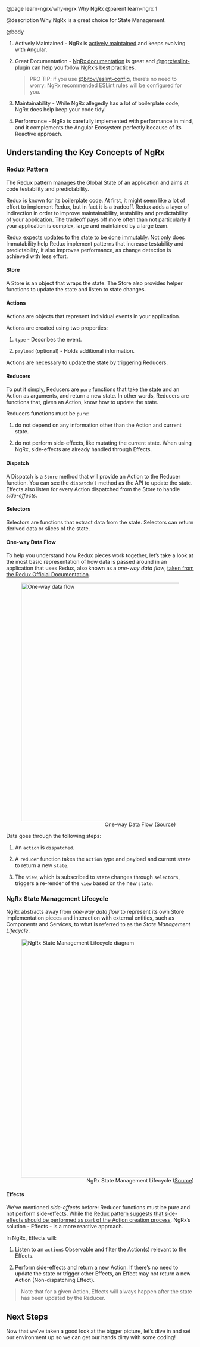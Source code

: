 @page learn-ngrx/why-ngrx Why NgRx
@parent learn-ngrx 1

@description Why NgRx is a great choice for State Management.

@body

1. Actively Maintained - NgRx is [actively maintained](https://github.com/ngrx/platform) and keeps evolving with Angular.

2. Great Documentation - [NgRx documentation](https://ngrx.io/docs) is great and [@ngrx/eslint-plugin](https://ngrx.io/guide/eslint-plugin) can help you follow NgRx’s best practices.

    > PRO TIP: if you use [@bitovi/eslint-config](https://github.com/bitovi/eslint-config), there’s no need to worry: NgRx recommended ESLint rules will be configured for you.

3. Maintainability - While NgRx allegedly has a lot of boilerplate code, NgRx does help keep your code tidy!

4. Performance - NgRx is carefully implemented with performance in mind, and it complements the Angular Ecosystem perfectly because of its Reactive approach.

## Understanding the Key Concepts of NgRx

### Redux Pattern

The Redux pattern manages the Global State of an application and aims at code testability and predictability.

Redux is known for its boilerplate code. At first, it might seem like a lot of effort to implement Redux, but in fact it is a tradeoff. Redux adds a layer of indirection in order to improve maintainability, testability and predictability of your application. The tradeoff pays off more often than not particularly if your application is complex, large and maintained by a large team.

[Redux expects updates to the state to be done immutably](https://redux.js.org/tutorials/essentials/part-1-overview-concepts#immutability). Not only does Immutability help Redux implement patterns that increase testability and predictability, it also improves performance, as change detection is achieved with less effort.

#### Store

A Store is an object that wraps the state. The Store also provides helper functions to update the state and listen to state changes.


#### Actions

Actions are objects that represent individual events in your application.

Actions are created using two properties:

1. `type` - Describes the event.

2. `payload` (optional) - Holds additional information.

Actions are necessary to update the state by triggering Reducers.


#### Reducers

To put it simply, Reducers are `pure` functions that take the state and an Action as arguments, and return a new state. In other words, Reducers are functions that, given an Action, know how to update the state.

Reducers functions must be `pure`:

1. do not depend on any information other than the Action and current state.

2. do not perform side-effects, like mutating the current state. When using NgRx, side-effects are already handled through Effects.


#### Dispatch

A Dispatch is a `Store` method that will provide an Action to the Reducer function. You can see the `dispatch()` method as the API to update the state. Effects also listen for every Action dispatched from the Store to handle _side-effects_.


#### Selectors

Selectors are functions that extract data from the state. Selectors can return derived data or slices of the state.


#### One-way Data Flow

To help you understand how Redux pieces work together, let’s take a look at the most basic representation of how data is passed around in an application that uses Redux, also known as a _one-way data flow_, [taken from the Redux Official Documentation](https://redux.js.org/tutorials/fundamentals/part-2-concepts-data-flow#state-management).

<figure>
    <img src="../static/img/ngrx/1-why-ngrx/ngrx-one-way-data-flow.png" alt="One-way data flow" style="width: 640px">
    <figcaption style="text-align: center; width: 640px">One-way Data Flow (<a href="https://redux.js.org/tutorials/essentials/part-1-overview-concepts">Source</a>)</figcaption>
</figure>

Data goes through the following steps:

1. An `action` is `dispatched`.

2. A `reducer` function takes the `action` type and payload and current `state` to return a new `state`.

3. The `view`, which is subscribed to `state` changes through `selectors`, triggers a re-render of the `view` based on the new `state`.


### NgRx State Management Lifecycle

NgRx abstracts away from _one-way data flow_ to represent its own Store implementation pieces and interaction with external entities, such as Components and Services, to what is referred to as the _State Management Lifecycle_.

<figure>
    <img src="../static/img/ngrx/1-why-ngrx/state-management-lifecycle.png" alt="NgRx State Management Lifecycle diagram" style="width: 640px">
    <figcaption style="text-align: center; width: 640px">NgRx State Management Lifecycle (<a href="https://ngrx.io/guide/store">Source</a>)</figcaption>
</figure>

#### Effects

We’ve mentioned _side-effects_ before: Reducer functions must be pure and not perform side-effects. While the [Redux pattern suggests that side-effects should be performed as part of the Action creation process](https://redux.js.org/faq/actions#how-can-i-represent-side-effects-such-as-ajax-calls-why-do-we-need-things-like-action-creators-thunks-and-middleware-to-do-async-behavior), NgRx’s solution - Effects - is a more reactive approach.

In NgRx, Effects will:

1. Listen to an `action$` Observable and filter the Action(s) relevant to the Effects.

2. Perform side-effects and return a new Action. If there’s no need to update the state or trigger other Effects, an Effect may not return a new Action (Non-dispatching Effect).

> Note that for a given Action, Effects will always happen after the state has been updated by the Reducer.


## Next Steps

Now that we’ve taken a good look at the bigger picture, let’s dive in and set our environment up so we can get our hands dirty with some coding!
